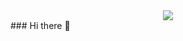 <div align="center"> <img src="https://metrics.lecoq.io/sun0225SUN?template=classic&config.timezone=Asia%2FShanghai"> </div>
### Hi there 👋

<!--
**panskai/panskai** is a ✨ _special_ ✨ repository because its `README.md` (this file) appears on your GitHub profile.

Here are some ideas to get you started:

- 🔭 I’m currently working on ...
- 🌱 I’m currently learning ...
- 👯 I’m looking to collaborate on ...
- 🤔 I’m looking for help with ...
- 💬 Ask me about ...
- 📫 How to reach me: ...
- 😄 Pronouns: ...
- ⚡ Fun fact: ...
-->
